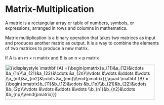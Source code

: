 # Matrix-Multiplication
A matrix is a rectangular array or table of numbers, symbols, or expressions, arranged in rows and columns in mathematics.

Matrix multiplication is a binary operation that takes two matrices as input and produces another matrix as output. It is a way to combine the elements of two matrices to produce a new matrix.

If A is an m × n matrix and B is an n × p matrix

<div class="mwe-math-element"><div class="mwe-math-mathml-display mwe-math-mathml-a11y" style="display: none;"><math display="block" xmlns="http://www.w3.org/1998/Math/MathML" alttext="{\displaystyle \mathbf {A} ={\begin{pmatrix}a_{11}&amp;a_{12}&amp;\cdots &amp;a_{1n}\\a_{21}&amp;a_{22}&amp;\cdots &amp;a_{2n}\\\vdots &amp;\vdots &amp;\ddots &amp;\vdots \\a_{m1}&amp;a_{m2}&amp;\cdots &amp;a_{mn}\\\end{pmatrix}},\quad \mathbf {B} ={\begin{pmatrix}b_{11}&amp;b_{12}&amp;\cdots &amp;b_{1p}\\b_{21}&amp;b_{22}&amp;\cdots &amp;b_{2p}\\\vdots &amp;\vdots &amp;\ddots &amp;\vdots \\b_{n1}&amp;b_{n2}&amp;\cdots &amp;b_{np}\\\end{pmatrix}}}">
  <semantics>
    <mrow class="MJX-TeXAtom-ORD">
      <mstyle displaystyle="true" scriptlevel="0">
        <mrow class="MJX-TeXAtom-ORD">
          <mi mathvariant="bold">A</mi>
        </mrow>
        <mo>=</mo>
        <mrow class="MJX-TeXAtom-ORD">
          <mrow>
            <mo>(</mo>
            <mtable rowspacing="4pt" columnspacing="1em">
              <mtr>
                <mtd>
                  <msub>
                    <mi>a</mi>
                    <mrow class="MJX-TeXAtom-ORD">
                      <mn>11</mn>
                    </mrow>
                  </msub>
                </mtd>
                <mtd>
                  <msub>
                    <mi>a</mi>
                    <mrow class="MJX-TeXAtom-ORD">
                      <mn>12</mn>
                    </mrow>
                  </msub>
                </mtd>
                <mtd>
                  <mo>⋯<!-- ⋯ --></mo>
                </mtd>
                <mtd>
                  <msub>
                    <mi>a</mi>
                    <mrow class="MJX-TeXAtom-ORD">
                      <mn>1</mn>
                      <mi>n</mi>
                    </mrow>
                  </msub>
                </mtd>
              </mtr>
              <mtr>
                <mtd>
                  <msub>
                    <mi>a</mi>
                    <mrow class="MJX-TeXAtom-ORD">
                      <mn>21</mn>
                    </mrow>
                  </msub>
                </mtd>
                <mtd>
                  <msub>
                    <mi>a</mi>
                    <mrow class="MJX-TeXAtom-ORD">
                      <mn>22</mn>
                    </mrow>
                  </msub>
                </mtd>
                <mtd>
                  <mo>⋯<!-- ⋯ --></mo>
                </mtd>
                <mtd>
                  <msub>
                    <mi>a</mi>
                    <mrow class="MJX-TeXAtom-ORD">
                      <mn>2</mn>
                      <mi>n</mi>
                    </mrow>
                  </msub>
                </mtd>
              </mtr>
              <mtr>
                <mtd>
                  <mo>⋮<!-- ⋮ --></mo>
                </mtd>
                <mtd>
                  <mo>⋮<!-- ⋮ --></mo>
                </mtd>
                <mtd>
                  <mo>⋱<!-- ⋱ --></mo>
                </mtd>
                <mtd>
                  <mo>⋮<!-- ⋮ --></mo>
                </mtd>
              </mtr>
              <mtr>
                <mtd>
                  <msub>
                    <mi>a</mi>
                    <mrow class="MJX-TeXAtom-ORD">
                      <mi>m</mi>
                      <mn>1</mn>
                    </mrow>
                  </msub>
                </mtd>
                <mtd>
                  <msub>
                    <mi>a</mi>
                    <mrow class="MJX-TeXAtom-ORD">
                      <mi>m</mi>
                      <mn>2</mn>
                    </mrow>
                  </msub>
                </mtd>
                <mtd>
                  <mo>⋯<!-- ⋯ --></mo>
                </mtd>
                <mtd>
                  <msub>
                    <mi>a</mi>
                    <mrow class="MJX-TeXAtom-ORD">
                      <mi>m</mi>
                      <mi>n</mi>
                    </mrow>
                  </msub>
                </mtd>
              </mtr>
            </mtable>
            <mo>)</mo>
          </mrow>
        </mrow>
        <mo>,</mo>
        <mspace width="1em"></mspace>
        <mrow class="MJX-TeXAtom-ORD">
          <mi mathvariant="bold">B</mi>
        </mrow>
        <mo>=</mo>
        <mrow class="MJX-TeXAtom-ORD">
          <mrow>
            <mo>(</mo>
            <mtable rowspacing="4pt" columnspacing="1em">
              <mtr>
                <mtd>
                  <msub>
                    <mi>b</mi>
                    <mrow class="MJX-TeXAtom-ORD">
                      <mn>11</mn>
                    </mrow>
                  </msub>
                </mtd>
                <mtd>
                  <msub>
                    <mi>b</mi>
                    <mrow class="MJX-TeXAtom-ORD">
                      <mn>12</mn>
                    </mrow>
                  </msub>
                </mtd>
                <mtd>
                  <mo>⋯<!-- ⋯ --></mo>
                </mtd>
                <mtd>
                  <msub>
                    <mi>b</mi>
                    <mrow class="MJX-TeXAtom-ORD">
                      <mn>1</mn>
                      <mi>p</mi>
                    </mrow>
                  </msub>
                </mtd>
              </mtr>
              <mtr>
                <mtd>
                  <msub>
                    <mi>b</mi>
                    <mrow class="MJX-TeXAtom-ORD">
                      <mn>21</mn>
                    </mrow>
                  </msub>
                </mtd>
                <mtd>
                  <msub>
                    <mi>b</mi>
                    <mrow class="MJX-TeXAtom-ORD">
                      <mn>22</mn>
                    </mrow>
                  </msub>
                </mtd>
                <mtd>
                  <mo>⋯<!-- ⋯ --></mo>
                </mtd>
                <mtd>
                  <msub>
                    <mi>b</mi>
                    <mrow class="MJX-TeXAtom-ORD">
                      <mn>2</mn>
                      <mi>p</mi>
                    </mrow>
                  </msub>
                </mtd>
              </mtr>
              <mtr>
                <mtd>
                  <mo>⋮<!-- ⋮ --></mo>
                </mtd>
                <mtd>
                  <mo>⋮<!-- ⋮ --></mo>
                </mtd>
                <mtd>
                  <mo>⋱<!-- ⋱ --></mo>
                </mtd>
                <mtd>
                  <mo>⋮<!-- ⋮ --></mo>
                </mtd>
              </mtr>
              <mtr>
                <mtd>
                  <msub>
                    <mi>b</mi>
                    <mrow class="MJX-TeXAtom-ORD">
                      <mi>n</mi>
                      <mn>1</mn>
                    </mrow>
                  </msub>
                </mtd>
                <mtd>
                  <msub>
                    <mi>b</mi>
                    <mrow class="MJX-TeXAtom-ORD">
                      <mi>n</mi>
                      <mn>2</mn>
                    </mrow>
                  </msub>
                </mtd>
                <mtd>
                  <mo>⋯<!-- ⋯ --></mo>
                </mtd>
                <mtd>
                  <msub>
                    <mi>b</mi>
                    <mrow class="MJX-TeXAtom-ORD">
                      <mi>n</mi>
                      <mi>p</mi>
                    </mrow>
                  </msub>
                </mtd>
              </mtr>
            </mtable>
            <mo>)</mo>
          </mrow>
        </mrow>
      </mstyle>
    </mrow>
    <annotation encoding="application/x-tex">{\displaystyle \mathbf {A} ={\begin{pmatrix}a_{11}&amp;a_{12}&amp;\cdots &amp;a_{1n}\\a_{21}&amp;a_{22}&amp;\cdots &amp;a_{2n}\\\vdots &amp;\vdots &amp;\ddots &amp;\vdots \\a_{m1}&amp;a_{m2}&amp;\cdots &amp;a_{mn}\\\end{pmatrix}},\quad \mathbf {B} ={\begin{pmatrix}b_{11}&amp;b_{12}&amp;\cdots &amp;b_{1p}\\b_{21}&amp;b_{22}&amp;\cdots &amp;b_{2p}\\\vdots &amp;\vdots &amp;\ddots &amp;\vdots \\b_{n1}&amp;b_{n2}&amp;\cdots &amp;b_{np}\\\end{pmatrix}}}</annotation>
  </semantics>
</math></div><img src="https://wikimedia.org/api/rest_v1/media/math/render/svg/9196c0c24ad20c3b18582bc78785fa405d91c7c3" class="mwe-math-fallback-image-display mw-invert skin-invert" aria-hidden="true" style="vertical-align: -6.838ex; width:63.467ex; height:14.843ex;" alt="{\displaystyle \mathbf {A} ={\begin{pmatrix}a_{11}&amp;a_{12}&amp;\cdots &amp;a_{1n}\\a_{21}&amp;a_{22}&amp;\cdots &amp;a_{2n}\\\vdots &amp;\vdots &amp;\ddots &amp;\vdots \\a_{m1}&amp;a_{m2}&amp;\cdots &amp;a_{mn}\\\end{pmatrix}},\quad \mathbf {B} ={\begin{pmatrix}b_{11}&amp;b_{12}&amp;\cdots &amp;b_{1p}\\b_{21}&amp;b_{22}&amp;\cdots &amp;b_{2p}\\\vdots &amp;\vdots &amp;\ddots &amp;\vdots \\b_{n1}&amp;b_{n2}&amp;\cdots &amp;b_{np}\\\end{pmatrix}}}"></div>
